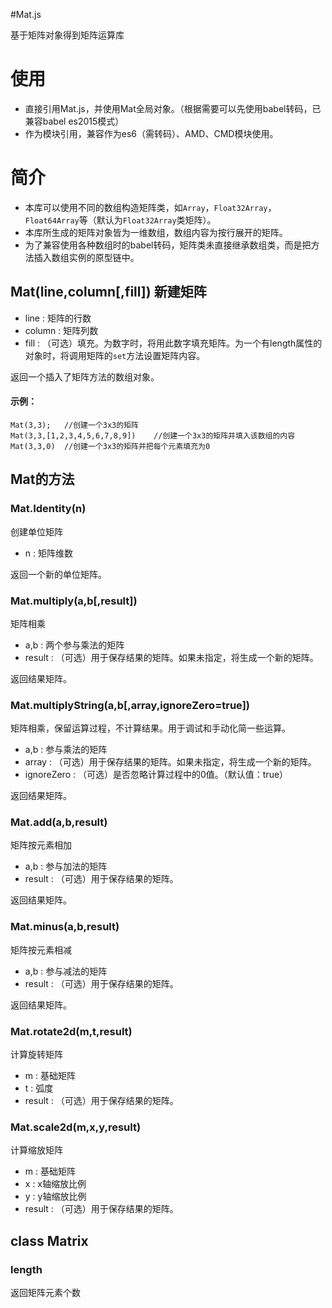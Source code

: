#Mat.js

基于矩阵对象得到矩阵运算库

# 使用

* 直接引用Mat.js，并使用Mat全局对象。（根据需要可以先使用babel转码，已兼容babel es2015模式）
* 作为模块引用，兼容作为es6（需转码）、AMD、CMD模块使用。

# 简介

* 本库可以使用不同的数组构造矩阵类，如`Array`，`Float32Array`，`Float64Array`等（默认为`Float32Array`类矩阵）。
* 本库所生成的矩阵对象皆为一维数组，数组内容为按行展开的矩阵。
* 为了兼容使用各种数组时的babel转码，矩阵类未直接继承数组类，而是把方法插入数组实例的原型链中。

## Mat(line,column[,fill])	新建矩阵

* line : 矩阵的行数
* column : 矩阵列数
* fill : （可选）填充。为数字时，将用此数字填充矩阵。为一个有length属性的对象时，将调用矩阵的`set`方法设置矩阵内容。

返回一个插入了矩阵方法的数组对象。

#### 示例：
```
Mat(3,3);	//创建一个3x3的矩阵
Mat(3,3,[1,2,3,4,5,6,7,8,9])	//创建一个3x3的矩阵并填入该数组的内容
Mat(3,3,0)	//创建一个3x3的矩阵并把每个元素填充为0
```

## Mat的方法

### Mat.Identity(n)
创建单位矩阵

* n : 矩阵维数

返回一个新的单位矩阵。


### Mat.multiply(a,b[,result])
矩阵相乘

* a,b : 两个参与乘法的矩阵
* result : （可选）用于保存结果的矩阵。如果未指定，将生成一个新的矩阵。

返回结果矩阵。

### Mat.multiplyString(a,b[,array,ignoreZero=true])
矩阵相乘，保留运算过程，不计算结果。用于调试和手动化简一些运算。

* a,b : 参与乘法的矩阵
* array : （可选）用于保存结果的矩阵。如果未指定，将生成一个新的矩阵。
* ignoreZero : （可选）是否忽略计算过程中的0值。（默认值：true）

返回结果矩阵。


### Mat.add(a,b,result)
矩阵按元素相加

* a,b : 参与加法的矩阵
* result : （可选）用于保存结果的矩阵。

返回结果矩阵。


### Mat.minus(a,b,result)
矩阵按元素相减

* a,b : 参与减法的矩阵
* result : （可选）用于保存结果的矩阵。

返回结果矩阵。


### Mat.rotate2d(m,t,result)
计算旋转矩阵

* m : 基础矩阵
* t : 弧度
* result : （可选）用于保存结果的矩阵。


### Mat.scale2d(m,x,y,result)
计算缩放矩阵

* m : 基础矩阵
* x : x轴缩放比例
* y : y轴缩放比例
* result : （可选）用于保存结果的矩阵。




## class Matrix

### length

返回矩阵元素个数

### 

